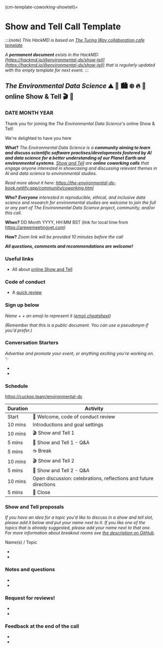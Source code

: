 (cm-template-coworking-showtell)=
# Show and Tell Call Template

:::{note}
*This HackMD is based on [_The Turing Way_ collaboration cafe template](https://github.com/alan-turing-institute/the-turing-way/blob/master/book/website/community-handbook/templates/template-coworking-collabcafe.md)*

*A **permanent document** exists in the HackMD: [https://hackmd.io/@environmental-ds/show-tell](https://hackmd.io/@environmental-ds/show-tell) that is regularly updated with the empty template for next event.*
:::

## _The Environmental Data Science_ ⛰ 🌳 🏙️ ❄️ 🔥 🌊  online Show & Tell 🎬 💬 

### DATE MONTH YEAR

Thank you for joining the _The Environmental Data Science_'s online Show & Tell! 

We're delighted to have you here 

**What?** *The Environmental Data Science is a **community aiming to learn and discuss scientific software practises/developments fostered by AI and data science for a better understanding of our Planet Earth and environmental systems**. 
[Show and Tell](https://the-environmental-ds-book.netlify.app/community/coworking/coworking-showtell.html) are **online coworking calls** that engage anyone interested in showcasing and discussing relevant themes in AI and data science to environmental studies*.

*Read more about it here: https://the-environmental-ds-book.netlify.app/community/coworking.html*

**Who?** ***Everyone** interested in reproducible, ethical, and inclusive data science and research for environmental studies are welcome to join the full or any part of The Environmental Data Science project, community, and/or this call.*

**When?** DD Month YYYY, HH:MM BST (link for local time from https://arewemeetingyet.com)

**How?** *Zoom link will be provided 10 minutes before the call*

***All questions, comments and recommendations are welcome!***

### Useful links

* All about [online Show and Tell](https://github.com/alan-turing-institute/environmental-ds-book/blob/master/book/community/coworking/coworking-showtell.md)

### Code of conduct

* A [quick review](https://alan-turing-institute/environmental-ds-book/blob/main/CODE_OF_CONDUCT.md)

### Sign up below

*Name + <A fun Icebreaker> + an emoji to represent it ([emoji cheatsheet](https://github.com/ikatyang/emoji-cheat-sheet/blob/master/README.md))*

*(Remember that this is a public document. You can use a pseudonym if you'd prefer.)*

### Conversation Starters

*Advertise and promote your event, or anything exciting you're working on.* ✨

*
*

### Schedule

https://cuckoo.team/environmental-ds

| Duration | Activity |
| ---- | -------- |
| Start | 👋 Welcome, code of conduct review |
| 10 mins | Introductions and goal settings |
| 10 mins | 🎬 Show and Tell 1 |
| 5 mins | 💬 Show and Tell 1 - Q&A |
| 5 mins | ☕️ Break |
| 10 mins | 🎬 Show and Tell 2 |
| 5 mins | 💬 Show and Tell 2 - Q&A |
| 10 mins | Open discussion: celebrations, reflections and future directions |
| 5 mins | 👋 Close |

### Show and Tell proposals

*If you have an idea for a topic you'd like to discuss in a show and tell slot, please add it below and put your name next to it. If you like one of the topics that is already suggested, please add your name next to that one. For more information about breakout rooms see [the description on GitHub](https://github.com/alan-turing-institute/the-turing-way/blob/master/project_management/online-collaboration-cafe.md#breakout-rooms).*

Name(s) / Topic 

* 
* 

### Notes and questions

*
*

### Request for reviews!

*
*

### Feedback at the end of the call

*
*